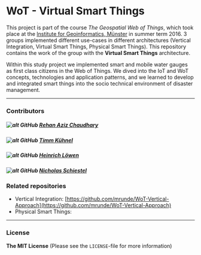 # WoT - Virtual Smart Things

This project is part of the course *The Geospatial Web of Things*, which took place at the [Institute for Geoinformatics, Münster](http://www.uni-muenster.de/Geoinformatics/en/) in summer term 2016. 3 groups implemented different use-cases in different architectures (Vertical Integration, Virtual Smart Things, Physical Smart Things). This repository contains the work of the group with the **Virtual Smart Things** architecture.<br>

Within this study project we implemented smart and mobile water gauges as first class citizens in the Web of Things. We dived into the IoT and WoT concepts, technologies and application patterns, and we learned to develop and integrated smart things into the socio technical environment of disaster management.

<!-- ![Application](public/img/overview.png) -->

*** 

### Contributors

##### ![alt GitHub](http://i.imgur.com/0o48UoR.png") [Rehan Aziz Chaudhary](https://github.com/rehans516)
##### ![alt GitHub](http://i.imgur.com/0o48UoR.png") [Timm Kühnel](https://github.com/timmimim)
##### ![alt GitHub](http://i.imgur.com/0o48UoR.png") [Heinrich Löwen](https://github.com/heinrichloewen)
##### ![alt GitHub](http://i.imgur.com/0o48UoR.png") [Nicholas Schiestel](https://github.com/nicho90)


### Related repositories

* Vertical Integration: [https://github.com/mrunde/WoT-Vertical-Approach](https://github.com/mrunde/WoT-Vertical-Approach)
* Physical Smart Things: 

***

### License

**The MIT License** (Please see the `LICENSE`-file for more information)